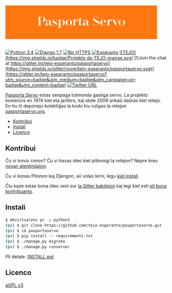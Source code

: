 # ![Pasporta Servo 3](logos/pasportaservo_readme.svg)

[![Python 3.4](https://img.shields.io/badge/Python-3.4-blue.svg)](https://docs.python.org/3.4/)
[![Django 1.7](https://img.shields.io/badge/Django-1.7-0C4B33.svg)](https://docs.djangoproject.com/en/1.7/)
[![No HTTPS](https://img.shields.io/badge/HTTPS-ne-red.svg)](https://letsencrypt.org/)
[![Esperanto](https://img.shields.io/badge/Esperanto-jes-green.svg)](https://eo.wikipedia.org/wiki/Esperanto)
[![TEJO](https://img.shields.io/badge/Projekto de-TEJO-orange.svg)](http://tejo.org)
[![Join the chat at https://gitter.im/tejo-esperanto/pasportaservo](https://img.shields.io/gitter/room/tejo-esperanto/pasportaservo.svg)](https://gitter.im/tejo-esperanto/pasportaservo?utm_source=badge&utm_medium=badge&utm_campaign=pr-badge&utm_content=badge)
[![Twitter URL](https://img.shields.io/twitter/url/http/shields.io.svg?style=social)](https://twitter.com/PasportaServo3)

[Pasporta Servo](https://eo.wikipedia.org/wiki/Pasporta_servo/) estas senpaga tutmonda gastiga servo. La projekto komencis en 1974 kiel eta jarlibro, kaj ekde 2009 ankaŭ daŭras kiel retejo. En tiu ĉi deponejo kolektiĝas la kodo kiu ruligas la retejon [pasportaservo.org](http://pasportaservo.org).


- [Kontribui](#kontribui)
- [Instali](#instali)
- [Licenco](#licenco)

## Kontribui

Ĉu vi trovis cimon? Ĉu vi havas ideo kiel plibonigi la retejon? Nepre kreu [novan atentindaĵon](https://github.com/tejo-esperanto/pasportaservo/issues/new).

Ĉu vi konas Pitonon kaj Dĵangon, aŭ volas lerni, legu [kiel instali](INSTALL.md).

Ĉiu kaze estas bona ideo veni sur [la Gitter babilejon](https://gitter.im/tejo-esperanto/pasportaservo) kaj legi kiel esti [pli bona kontribuanto](CONTRIBUTING.md).


## Instali

```bash
$ mkvirtualenv ps -p python3
(ps) $ git clone https://github.com/tejo-esperanto/pasportaservo.git
(ps) $ cd pasportaservo
(ps) $ pip install -r requirements.txt
(ps) $ ./manage.py migrate
(ps) $ ./manage.py runserver
```

Pli detale: [INSTALL.md](INSTALL.md)


## Licenco

[aGPL v3](LICENSE)
